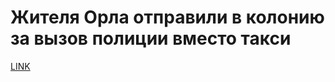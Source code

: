 # Жителя Орла отправили в колонию за вызов полиции вместо такси



[LINK](https://varlamov.ru/1743071.html)